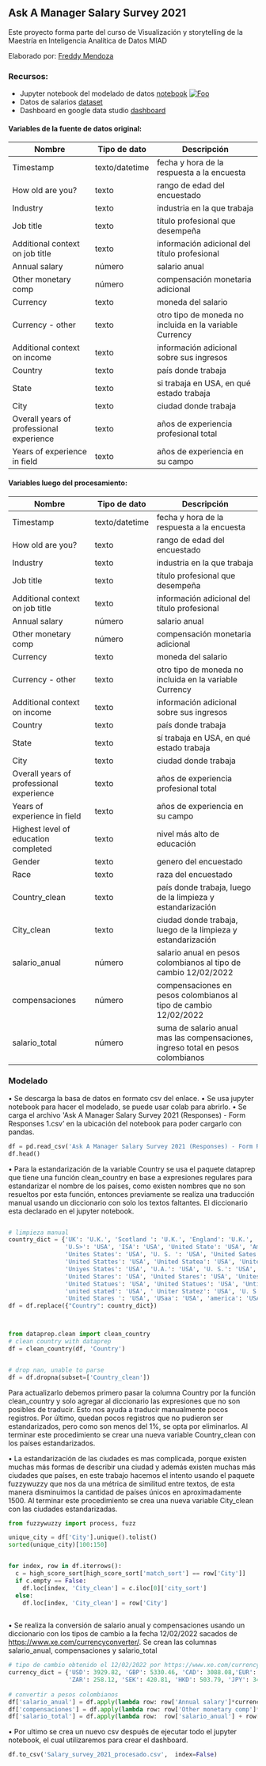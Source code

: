 
## Ask A Manager Salary Survey 2021
Este proyecto forma parte del curso de Visualización y storytelling de la Maestría en Inteligencia Analítica de Datos MIAD

Elaborado por: [Freddy Mendoza](about.md)


### Recursos:
* Jupyter notebook del modelado de datos [notebook](https://github.com/freddy120/Salary_Survey_2021_vys/blob/main/Ask_A_Manager_Salary_Survey_2021.ipynb) [![Foo](https://colab.research.google.com/assets/colab-badge.svg)](https://colab.research.google.com/github/freddy120/Salary_Survey_2021_vys-/blob/main/Ask_A_Manager_Salary_Survey_2021.ipynb)
* Datos de salarios [dataset](https://docs.google.com/spreadsheets/d/1IPS5dBSGtwYVbjsfbaMCYIWnOuRmJcbequohNxCyGVw/edit?resourcekey#gid=1625408792)
* Dashboard en google data studio [dashboard](https://)


#### Variables de la fuente de datos original:

| Nombre                                   | Tipo de dato   | Descripción                                             |
| ---------------------------------------- | -------------- | ------------------------------------------------------- |
| Timestamp                                | texto/datetime | fecha y hora de la respuesta a la encuesta              |
| How old are you?                         | texto          | rango de edad del encuestado                            |
| Industry                                 | texto          | industria en la que trabaja                             |
| Job title                                | texto          | título profesional que desempeña                        |
| Additional context on job title          | texto          | información adicional del título profesional            |
| Annual salary                            | número         | salario anual                                           |
| Other monetary comp                      | número         | compensación monetaria adicional                        |
| Currency                                 | texto          | moneda del salario                                      |
| Currency - other                         | texto          | otro tipo de moneda no incluida en la variable Currency |
| Additional context on income             | texto          | información adicional sobre sus ingresos                |
| Country                                  | texto          | país donde trabaja                                      |
| State                                    | texto          | si trabaja en USA, en qué estado trabaja                |
| City                                     | texto          | ciudad donde trabaja                                    |
| Overall years of professional experience | texto          | años de experiencia profesional total                   |
| Years of experience in field             | texto          | años de experiencia en su campo

#### Variables luego del procesamiento:
| Nombre                                   | Tipo de dato   | Descripción                                                                      |
| ---------------------------------------- | -------------- | -------------------------------------------------------------------------------- |
| Timestamp                                | texto/datetime | fecha y hora de la respuesta a la encuesta                                       |
| How old are you?                         | texto          | rango de edad del encuestado                                                     |
| Industry                                 | texto          | industria en la que trabaja                                                      |
| Job title                                | texto          | título profesional que desempeña                                                 |
| Additional context on job title          | texto          | información adicional del título profesional                                     |
| Annual salary                            | número         | salario anual                                                                    |
| Other monetary comp                      | número         | compensación monetaria adicional                                                 |
| Currency                                 | texto          | moneda del salario                                                               |
| Currency - other                         | texto          | otro tipo de moneda no incluida en la variable Currency                          |
| Additional context on income             | texto          | información adicional sobre sus ingresos                                         |
| Country                                  | texto          | país donde trabaja                                                               |
| State                                    | texto          | sí trabaja en USA, en qué estado trabaja                                         |
| City                                     | texto          | ciudad donde trabaja                                                             |
| Overall years of professional experience | texto          | años de experiencia profesional total                                            |
| Years of experience in field             | texto          | años de experiencia en su campo                                                  |
| Highest level of education completed     | texto          | nivel más alto de educación                                                      |
| Gender                                   | texto          | genero del encuestado                                                            |
| Race                                     | texto          | raza del encuestado                                                              |
| Country\_clean                           | texto          | país donde trabaja, luego de la limpieza y estandarización                       |
| City\_clean                              | texto          | ciudad donde trabaja, luego de la limpieza y estandarización                     |
| salario\_anual                           | número         | salario anual en pesos colombianos al tipo de cambio 12/02/2022                  |
| compensaciones                           | número         | compensaciones en pesos colombianos al tipo de cambio 12/02/2022                 |
| salario\_total                           | número         | suma de salario anual mas las compensaciones, ingreso total en pesos colombianos |

### Modelado

•	Se descarga la basa de datos en formato csv del enlace.
•	Se usa jupyter notebook para hacer el modelado, se puede usar colab para abrirlo.
•	Se carga el archivo 'Ask A Manager Salary Survey 2021 (Responses) - Form Responses 1.csv’ en la ubicación del notebook para poder cargarlo con pandas.
```python
df = pd.read_csv('Ask A Manager Salary Survey 2021 (Responses) - Form Responses 1.csv', thousands=',')
df.head()
```
•	Para la estandarización de la variable Country se usa el paquete dataprep que tiene una función clean_country en base a expresiones regulares para estandarizar el nombre de los países, como existen nombres que no son resueltos por esta función, entonces previamente se realiza una traducción manual usando un diccionario con solo los textos faltantes. El diccionario esta declarado en el jupyter notebook.

```python

# limpieza manual
country_dict = {'UK': 'U.K.', 'Scotland ': 'U.K.', 'England': 'U.K.', 'England ': 'U.K.', 'Scotland': 'U.K.', 'Uk': 'U.K.', 'England/UK': 'U.K.',
                'U.S>': 'USA', 'ISA': 'USA', 'United State': 'USA', 'America': 'USA', 'United State of America': 'USA', 'United Statws': 'USA', 'U.S': 'USA',
                'Unites States': 'USA', 'U. S. ': 'USA', 'United Sates': 'USA', 'Uniited States': 'USA', 'United Sates of America': 'USA',  'Unted States': 'USA',
                'United Stattes': 'USA', 'United Statea': 'USA', 'United Statea': 'USA', 'Unites States': 'USA', 'United Statees': 'USA', 'Uniyed states': 'USA', 
                'Uniyes States': 'USA', 'U.A.': 'USA', 'U. S.': 'USA', ' US of A': 'USA', 'United Kindom': 'U.K.', 'United Status': 'USA', 'Uniteed States': 'USA',
                'United Stares': 'USA', 'United Stares': 'USA', 'Unites states ': 'USA', 'The US': 'USA', 'UnitedStates': 'USA', 'United statew': 'USA',
                'United Statues': 'USA', 'United Statues': 'USA', 'Untied States': 'USA',  'Unitied States': 'USA', ' United Sttes': 'USA',
                'united stated': 'USA', ' Uniter Statez': 'USA', 'U. S ': 'USA', 'United Stateds': 'USA', 'Unitef Stated': 'USA',
                'United Stares ': 'USA', 'USaa': 'USA', 'america': 'USA', 'United Statss': 'USA', 'United  States': 'USA'}
df = df.replace({"Country": country_dict})



from dataprep.clean import clean_country
# clean country with dataprep
df = clean_country(df, 'Country')


# drop nan, unable to parse
df = df.dropna(subset=['Country_clean'])
```

Para actualizarlo debemos primero pasar la columna Country por la función clean_country y solo agregar al diccionario las expresiones que no son posibles de traducir. Esto nos ayuda a traducir manualmente pocos registros. Por último, quedan pocos registros que no pudieron ser estandarizados, pero como son menos del 1%, se opta por eliminarlos. Al terminar este procedimiento se crear una nueva variable Country_clean con los países estandarizados.

•	La estandarización de las ciudades es mas complicada, porque existen muchas más formas de describir una ciudad y además existen muchas más ciudades que países, en este trabajo hacemos el intento usando el paquete fuzzywuzzy que nos da una métrica de similitud entre textos, de esta manera disminuimos la cantidad de países únicos en aproximadamente 1500. Al terminar este procedimiento se crea una nueva variable City_clean con las ciudades estandarizadas.

```python
from fuzzywuzzy import process, fuzz

unique_city = df['City'].unique().tolist()
sorted(unique_city)[100:150]


for index, row in df.iterrows():
  c = high_score_sort[high_score_sort['match_sort'] == row['City']]
  if c.empty == False:
    df.loc[index, 'City_clean'] = c.iloc[0]['city_sort']
  else:
    df.loc[index, 'City_clean'] = row['City']
    
```
 
•	Se realiza la conversión de salario anual y compensaciones usando un diccionario con los tipos de cambio a la fecha 12/02/2022 sacados de https://www.xe.com/currencyconverter/.
Se crean las columnas salario_anual, compensaciones y salario_total
 
```python
# tipo de cambio obtenido el 12/02/2022 por https://www.xe.com/currencyconverter/
currency_dict = {'USD': 3929.82, 'GBP': 5330.46, 'CAD': 3088.08,'EUR': 4458.60, 'AUD/NZD': 2802.91, 'Other':3929.82, 'CHF': 4246.39, 
                 'ZAR': 258.12, 'SEK': 420.81, 'HKD': 503.79, 'JPY': 34.01}
                 
# convertir a pesos colombianos
df['salario_anual'] = df.apply(lambda row: row['Annual salary']*currency_dict[row['Currency']], axis=1)
df['compensaciones'] = df.apply(lambda row: row['Other monetary comp']*currency_dict[row['Currency']], axis=1)
df['salario_total'] = df.apply(lambda row:  row['salario_anual'] + row['compensaciones'] if ~np.isnan(row['compensaciones']) else row['salario_anual'], axis=1)
```


•	Por ultimo se crea un nuevo csv después de ejecutar todo el jupyter notebook, el cual utilizaremos para crear el dashboard.

```python
df.to_csv('Salary_survey_2021_procesado.csv',  index=False)
```






